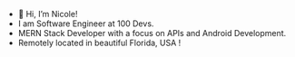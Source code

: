 - 👋 Hi, I’m Nicole!
- I am Software Engineer at 100 Devs.
- MERN Stack Developer with a focus on APIs and Android Development.
- Remotely located in beautiful Florida, USA !

<!---
honeycombs89/honeycombs89 is a ✨ special ✨ repository because its `README.md` (this file) appears on your GitHub profile.
You can click the Preview link to take a look at your changes.
--->
